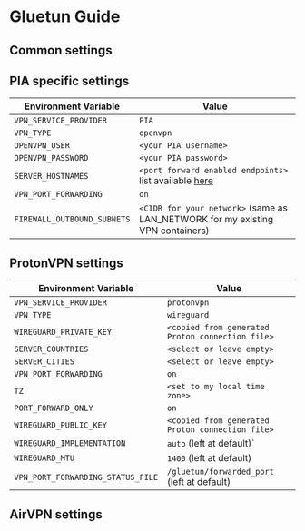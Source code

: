 # Gluetun Guide

## Common settings

## PIA specific settings

| Environment Variable | Value |
|----------------------|-------|
| `VPN_SERVICE_PROVIDER` | `PIA` |
| `VPN_TYPE` | `openvpn` |
| `OPENVPN_USER` | `<your PIA username>` |
| `OPENVPN_PASSWORD` | `<your PIA password>` |
| `SERVER_HOSTNAMES` | `<port forward enabled endpoints>` list available [here](https://gist.github.com/binhex/0d8bc1974bad90f8a61d2d4219ef862c) |
| `VPN_PORT_FORWARDING` | `on` |
| `FIREWALL_OUTBOUND_SUBNETS` | `<CIDR for your network>` (same as LAN_NETWORK for my existing VPN containers) |

## ProtonVPN settings

| Environment Variable | Value |
|----------------------|-------|
| `VPN_SERVICE_PROVIDER` | `protonvpn` |
| `VPN_TYPE` | `wireguard` |
| `WIREGUARD_PRIVATE_KEY` | `<copied from generated Proton connection file>` |
| `SERVER_COUNTRIES` | `<select or leave empty>` |
| `SERVER_CITIES` | `<select or leave empty>` |
| `VPN_PORT_FORWARDING` | `on` |
| `TZ` | `<set to my local time zone>` |
| `PORT_FORWARD_ONLY` | `on` |
| `WIREGUARD_PUBLIC_KEY` | `<copied from generated Proton connection file>` |
| `WIREGUARD_IMPLEMENTATION` | `auto` (left at default)` |
| `WIREGUARD_MTU` | `1400` (left at default) |
| `VPN_PORT_FORWARDING_STATUS_FILE` | `/gluetun/forwarded_port` (left at default) |

## AirVPN settings
